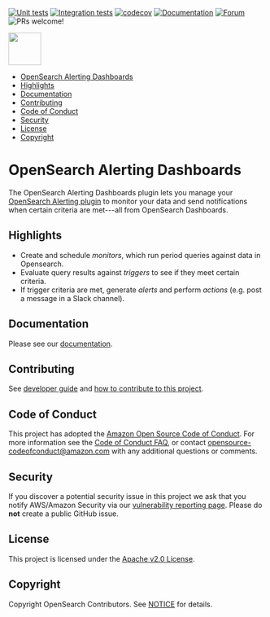 [![Unit tests](https://github.com/opensearch-project/alerting-dashboards-plugin/workflows/Unit%20tests%20workflow/badge.svg)](https://github.com/opensearch-project/alerting-dashboards-plugin/actions?query=workflow%3A%22Unit+tests+workflow%22)
[![Integration tests](https://github.com/opensearch-project/alerting-dashboards-plugin/workflows/E2E%20Cypress%20tests/badge.svg)](https://github.com/opensearch-project/alerting-dashboards-plugin/actions?query=workflow%3A%22E2E+Cypress+tests%22)
[![codecov](https://codecov.io/gh/opensearch-project/alerting-dashboards-plugin/branch/main/graph/badge.svg)](https://codecov.io/gh/opensearch-project/alerting-dashboards-plugin)
[![Documentation](https://img.shields.io/badge/doc-reference-blue)](https://opensearch.org/docs/monitoring-plugins/alerting/index/)
[![Forum](https://img.shields.io/badge/chat-on%20forums-blue)](https://discuss.opendistrocommunity.dev/c/Use-this-category-for-all-questions-around-machine-learning-plugins)
![PRs welcome!](https://img.shields.io/badge/PRs-welcome!-success)

<img src="https://opensearch.org/assets/brand/SVG/Logo/opensearch_logo_default.svg" height="64px"/>

- [OpenSearch Alerting Dashboards](#opensearch-alerting-dashboards)
- [Highlights](#highlights)
- [Documentation](#documentation)
- [Contributing](#contributing)
- [Code of Conduct](#code-of-conduct)
- [Security](#security)
- [License](#license)
- [Copyright](#copyright)

# OpenSearch Alerting Dashboards

The OpenSearch Alerting Dashboards plugin lets you manage your [OpenSearch Alerting plugin](https://github.com/opensearch-project/alerting) to monitor your data and send notifications when certain criteria are met---all from OpenSearch Dashboards.

## Highlights

- Create and schedule *monitors*, which run period queries against data in Opensearch.
- Evaluate query results against *triggers* to see if they meet certain criteria.
- If trigger criteria are met, generate *alerts* and perform *actions* (e.g. post a message in a Slack channel).

## Documentation

Please see our [documentation](https://docs-beta.opensearch.org/monitoring-plugins/alerting/index/).

## Contributing

See [developer guide](DEVELOPER_GUIDE.md) and [how to contribute to this project](CONTRIBUTING.md).

## Code of Conduct

This project has adopted the [Amazon Open Source Code of Conduct](CODE_OF_CONDUCT.md). For more information see the [Code of Conduct FAQ](https://aws.github.io/code-of-conduct-faq), or contact [opensource-codeofconduct@amazon.com](mailto:opensource-codeofconduct@amazon.com) with any additional questions or comments.

## Security

If you discover a potential security issue in this project we ask that you notify AWS/Amazon Security via our [vulnerability reporting page](http://aws.amazon.com/security/vulnerability-reporting/). Please do **not** create a public GitHub issue.

## License

This project is licensed under the [Apache v2.0 License](LICENSE).

## Copyright

Copyright OpenSearch Contributors. See [NOTICE](NOTICE.txt) for details.
